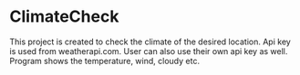 # ClimateCheck
This project is created to check the climate of the desired location.
Api key is used from weatherapi.com.
User can also use their own api key as well.
Program shows the temperature, wind, cloudy etc.
